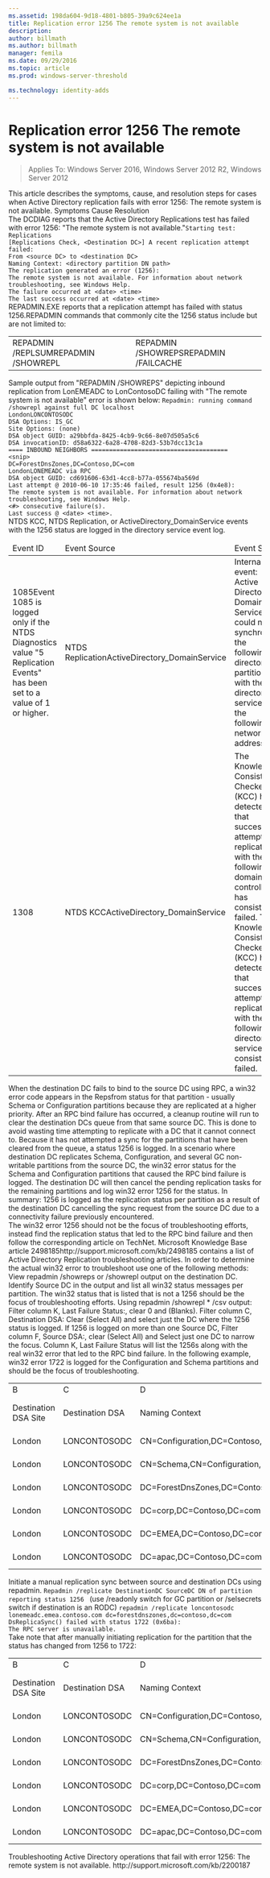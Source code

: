 ```yaml
---
ms.assetid: 198da604-9d18-4801-b805-39a9c624ee1a
title: Replication error 1256 The remote system is not available
description:
author: billmath
ms.author: billmath
manager: femila
ms.date: 09/29/2016
ms.topic: article
ms.prod: windows-server-threshold

ms.technology: identity-adds
---
```


# Replication error 1256 The remote system is not available

>Applies To: Windows Server 2016, Windows Server 2012 R2, Windows Server 2012


<developerConceptualDocument xmlns="http://ddue.schemas.microsoft.com/authoring/2003/5" xmlns:xlink="http://www.w3.org/1999/xlink" xmlns:xsi="http://www.w3.org/2001/XMLSchema-instance" xsi:schemaLocation="http://ddue.schemas.microsoft.com/authoring/2003/5 http://clixdevr3.blob.core.windows.net/ddueschema/developer.xsd">
  <introduction>
    <para>This article describes the symptoms, cause, and resolution steps for cases when Active Directory replication fails with error 1256: The remote system is not available.</para>
    <list class="bullet">
      <listItem>
        <para>
          <link xlink:href="eb8f6b88-a7fe-4e58-bf5f-b9b2ece15d1e#BKMK_Symptoms">Symptoms</link>
        </para>
      </listItem>
      <listItem>
        <para>
          <link xlink:href="eb8f6b88-a7fe-4e58-bf5f-b9b2ece15d1e#BKMK_Cause">Cause</link>
        </para>
      </listItem>
      <listItem>
        <para>
          <link xlink:href="eb8f6b88-a7fe-4e58-bf5f-b9b2ece15d1e#BKMK_Resolution">Resolution</link>
        </para>
      </listItem>
    </list>
  </introduction>
  <section address="BKMK_Symptoms">
    <title>Symptoms</title>
    <content>
      <list class="ordered">
<listItem><para>The DCDIAG reports that the Active Directory Replications test has failed with error 1256: "The remote system is not available."</para><code>Starting test: Replications
[Replications Check, &lt;Destination DC&gt;] A recent replication attempt failed:
From &lt;source DC&gt; to &lt;destination DC&gt;
Naming Context: &lt;directory partition DN path&gt;
<codeFeaturedElement>The replication generated an error (1256):</codeFeaturedElement> 
<codeFeaturedElement>The remote system is not available.</codeFeaturedElement> For information about network troubleshooting, see Windows Help.
The failure occurred at &lt;date&gt; &lt;time&gt;
The last success occurred at &lt;date&gt; &lt;time&gt;
</code></listItem><listItem><para>REPADMIN.EXE reports that a replication attempt has failed with status 1256.</para><para>REPADMIN commands that commonly cite the 1256 status include but are not limited to:</para><table xmlns:caps="http://schemas.microsoft.com/build/caps/2013/11"><tbody><tr><TD><list class="bullet"><listItem><para>REPADMIN /REPLSUM</para></listItem><listItem><para>REPADMIN /SHOWREPL</para></listItem></list></TD><TD><list class="bullet"><listItem><para>REPADMIN /SHOWREPS</para></listItem><listItem><para>REPADMIN /FAILCACHE</para></listItem></list></TD></tr></tbody></table><para>Sample output from "REPADMIN /SHOWREPS" depicting inbound replication from LonEMEADC to LonContosoDC failing with "The remote system is not available" error is shown below: </para><code>Repadmin: running command /showrepl against full DC localhost
LondonLONCONTOSODC
DSA Options: IS_GC 
Site Options: (none)
DSA object GUID: a29bbfda-8425-4cb9-9c66-8e07d505a5c6
DSA invocationID: d58a6322-6a28-4708-82d3-53b7dcc13c1a
==== INBOUND NEIGHBORS ======================================
&lt;snip&gt;
DC=ForestDnsZones,DC=Contoso,DC=com
LondonLONEMEADC via RPC
DSA object GUID: cd691606-63d1-4cc8-b77a-055674ba569d
Last attempt @ 2010-06-10 17:35:46 failed, <codeFeaturedElement>result 1256 (0x4e8):</codeFeaturedElement>
<codeFeaturedElement>The remote system is not available.</codeFeaturedElement> For information about network troubleshooting, see Windows Help.
&lt;#&gt; consecutive failure(s).
Last success @ &lt;date&gt; &lt;time&gt;. 
</code></listItem><listItem><para>NTDS KCC, NTDS Replication, or ActiveDirectory_DomainService events with the 1256 status are logged in the directory service event log.</para><table xmlns:caps="http://schemas.microsoft.com/build/caps/2013/11"><thead><tr><TD><para>Event ID</para></TD><TD><para>Event Source</para></TD><TD><para>Event String</para></TD></tr></thead><tbody><tr><TD><para>1085</para><alert class="note"><para>Event 1085 is logged only if the NTDS Diagnostics value <embeddedLabel>"5 Replication Events"</embeddedLabel> has been set to a value of 1 or higher.</para></alert></TD><TD><para>NTDS Replication</para><para>ActiveDirectory_DomainService</para></TD><TD><para>Internal event: Active Directory Domain Services could not synchronize the following directory partition with the directory service at the following network address.</para></TD></tr><tr><TD><para>1308</para></TD><TD><para>NTDS KCC</para><para>ActiveDirectory_DomainService</para></TD><TD><para>The Knowledge Consistency Checker (KCC) has detected that successive attempts to replicate with the following domain controller has consistently failed. </para><para>The Knowledge Consistency Checker (KCC) has detected that successive attempts to replicate with the following directory service has consistently failed.</para></TD></tr></tbody></table></listItem></list>
    </content>
  </section>
  <section address="BKMK_Cause">
    <title>Cause</title>
    <content>
      <para>When the destination DC fails to bind to the source DC using RPC, a win32 error code appears in the <embeddedLabel>Repsfrom</embeddedLabel> status for that partition - usually Schema or Configuration partitions because they are replicated at a higher priority. After an RPC bind failure has occurred, a cleanup routine will run to clear the destination DCs queue from that same source DC. This is done to avoid wasting time attempting to replicate with a DC that it cannot connect to. Because it has not attempted a sync for the partitions that have been cleared from the queue, a status 1256 is logged. In a scenario where destination DC replicates Schema, Configuration, and several GC non-writable partitions from the source DC, the win32 error status for the Schema and Configuration partitions that caused the RPC bind failure is logged. The destination DC will then cancel the pending replication tasks for the remaining partitions and log win32 error 1256 for the status. </para>
      <para>In summary: 1256 is logged as the replication status per partition as a result of the destination DC cancelling the sync request from the source DC due to a connectivity failure previously encountered.</para>
    </content>
  </section>
  <section address="BKMK_Resolution">
    <title>Resolution</title>
    <content>
      <para>The win32 error 1256 should not be the focus of troubleshooting efforts, instead find the replication status that led to the RPC bind failure and then follow the corresponding article on TechNet. 
Microsoft Knowledge Base article <externalLink><linkText>2498185</linkText><linkUri>http://support.microsoft.com/kb/2498185</linkUri></externalLink> contains a list of Active Directory Replication troubleshooting articles.</para>
      <para>In order to determine the actual win32 error to troubleshoot use <placeholder>one</placeholder> of the following methods:</para>
      <list class="ordered">
        <listItem>
          <para>View <embeddedLabel>repadmin /showreps</embeddedLabel> or <embeddedLabel>/showrepl</embeddedLabel> output on the destination DC.</para>
          <list class="ordered">
            <listItem>
              <para>Identify Source DC in the output and list all win32 status messages per partition.</para>
            </listItem>
            <listItem>
              <para>The win32 status that is listed that is not a 1256 should be the focus of troubleshooting efforts.</para>
            </listItem>
          </list>
        </listItem>
        <listItem>
          <para>Using <embeddedLabel>repadmin /showrepl * /csv</embeddedLabel> output:</para>
          <list class="ordered">
            <listItem>
              <para>Filter column K, <embeddedLabel>Last Failure Status:</embeddedLabel>, clear <embeddedLabel>0</embeddedLabel> and <embeddedLabel>(Blanks)</embeddedLabel>.</para>
            </listItem>
            <listItem>
              <para>Filter column C, Destination DSA: Clear <embeddedLabel>(Select All)</embeddedLabel> and select just the DC where the 1256 status is logged.</para>
            </listItem>
            <listItem>
              <para>If 1256 is logged on more than one Source DC, Filter column F, <embeddedLabel>Source DSA:</embeddedLabel>, clear <embeddedLabel> (Select All)</embeddedLabel> and Select just one DC to narrow the focus.</para>
            </listItem>
            <listItem>
              <para>Column K, <embeddedLabel>Last Failure Status</embeddedLabel> will list the 1256s along with the real win32 error that led to the RPC bind failure.</para>
              <para>In the following example, win32 error 1722 is logged for the Configuration and Schema partitions and should be the focus of troubleshooting.</para>
              <table xmlns:caps="http://schemas.microsoft.com/build/caps/2013/11">
                <tbody>
                  <tr>
                    <TD>
                      <para>B</para>
                    </TD>
                    <TD>
                      <para>C</para>
                    </TD>
                    <TD>
                      <para>D</para>
                    </TD>
                    <TD>
                      <para>E</para>
                    </TD>
                    <TD>
                      <para>F</para>
                    </TD>
                    <TD>
                      <para>H</para>
                    </TD>
                    <TD>
                      <para>I</para>
                    </TD>
                    <TD>
                      <para>J</para>
                    </TD>
                    <TD>
                      <para>K</para>
                    </TD>
                  </tr>
                  <tr>
                    <TD>
                      <para>Destination DSA Site</para>
                    </TD>
                    <TD>
                      <para>Destination DSA</para>
                    </TD>
                    <TD>
                      <para>Naming Context</para>
                    </TD>
                    <TD>
                      <para>Source DSA Site</para>
                    </TD>
                    <TD>
                      <para>Source DSA</para>
                    </TD>
                    <TD>
                      <para>Number of Failures</para>
                    </TD>
                    <TD>
                      <para>Last Failure Time</para>
                    </TD>
                    <TD>
                      <para>Last Success Time</para>
                    </TD>
                    <TD>
                      <para>Last Success Status</para>
                    </TD>
                  </tr>
                  <tr>
                    <TD>
                      <para>London</para>
                    </TD>
                    <TD>
                      <para>LONCONTOSODC</para>
                    </TD>
                    <TD>
                      <para>CN=Configuration,DC=Contoso,DC=com</para>
                    </TD>
                    <TD>
                      <para>London</para>
                    </TD>
                    <TD>
                      <para>LONEMEADC</para>
                    </TD>
                    <TD>
                      <para>11</para>
                    </TD>
                    <TD>
                      <para>6/10/2010 17:35</para>
                    </TD>
                    <TD>
                      <para>6/10/2010 14:50</para>
                    </TD>
                    <TD>
                      <para>1722</para>
                    </TD>
                  </tr>
                  <tr>
                    <TD>
                      <para>London</para>
                    </TD>
                    <TD>
                      <para>LONCONTOSODC</para>
                    </TD>
                    <TD>
                      <para>CN=Schema,CN=Configuration,DC=Contoso,DC=com</para>
                    </TD>
                    <TD>
                      <para>London</para>
                    </TD>
                    <TD>
                      <para>LONEMEADC</para>
                    </TD>
                    <TD>
                      <para>11</para>
                    </TD>
                    <TD>
                      <para>6/10/2010 17:35</para>
                    </TD>
                    <TD>
                      <para>6/10/2010 14:50</para>
                    </TD>
                    <TD>
                      <para>1722</para>
                    </TD>
                  </tr>
                  <tr>
                    <TD>
                      <para>London</para>
                    </TD>
                    <TD>
                      <para>LONCONTOSODC</para>
                    </TD>
                    <TD>
                      <para>DC=ForestDnsZones,DC=Contoso,DC=com</para>
                    </TD>
                    <TD>
                      <para>London</para>
                    </TD>
                    <TD>
                      <para>LONEMEADC</para>
                    </TD>
                    <TD>
                      <para>11</para>
                    </TD>
                    <TD>
                      <para>6/10/2010 17:35</para>
                    </TD>
                    <TD>
                      <para>6/10/2010 14:50</para>
                    </TD>
                    <TD>
                      <para>
                        <embeddedLabel>1256</embeddedLabel>
                      </para>
                    </TD>
                  </tr>
                  <tr>
                    <TD>
                      <para>London</para>
                    </TD>
                    <TD>
                      <para>LONCONTOSODC</para>
                    </TD>
                    <TD>
                      <para>DC=corp,DC=Contoso,DC=com</para>
                    </TD>
                    <TD>
                      <para>London</para>
                    </TD>
                    <TD>
                      <para>LONEMEADC</para>
                    </TD>
                    <TD>
                      <para>11</para>
                    </TD>
                    <TD>
                      <para>6/10/2010 17:35</para>
                    </TD>
                    <TD>
                      <para>6/10/2010 14:50</para>
                    </TD>
                    <TD>
                      <para>1256</para>
                    </TD>
                  </tr>
                  <tr>
                    <TD>
                      <para>London</para>
                    </TD>
                    <TD>
                      <para>LONCONTOSODC</para>
                    </TD>
                    <TD>
                      <para>DC=EMEA,DC=Contoso,DC=com</para>
                    </TD>
                    <TD>
                      <para>London</para>
                    </TD>
                    <TD>
                      <para>LONEMEADC</para>
                    </TD>
                    <TD>
                      <para>11</para>
                    </TD>
                    <TD>
                      <para>6/10/2010 17:35</para>
                    </TD>
                    <TD>
                      <para>6/10/2010 14:50</para>
                    </TD>
                    <TD>
                      <para>1256</para>
                    </TD>
                  </tr>
                  <tr>
                    <TD>
                      <para>London</para>
                    </TD>
                    <TD>
                      <para>LONCONTOSODC</para>
                    </TD>
                    <TD>
                      <para>DC=apac,DC=Contoso,DC=com</para>
                    </TD>
                    <TD>
                      <para>London</para>
                    </TD>
                    <TD>
                      <para>LONEMEADC</para>
                    </TD>
                    <TD>
                      <para>11</para>
                    </TD>
                    <TD>
                      <para>6/10/2010 17:35</para>
                    </TD>
                    <TD>
                      <para>6/10/2010 14:50</para>
                    </TD>
                    <TD>
                      <para>1256</para>
                    </TD>
                  </tr>
                </tbody>
              </table>
            </listItem>
          </list>
        </listItem>
        <listItem>
          <para>Initiate a manual replication sync between source and destination DCs using repadmin. </para>
          <code>Repadmin /replicate DestinationDC SourceDC <placeholder>DN of partition reporting status 1256</placeholder> </code>
          <para>(use <embeddedLabel>/readonly</embeddedLabel> switch for GC partition or <embeddedLabel>/selsecrets</embeddedLabel> switch if destination is an RODC)</para>
          <code>repadmin /replicate loncontosodc lonemeadc.emea.contoso.com dc=forestdnszones,dc=contoso,dc=com 
DsReplicaSync() <codeFeaturedElement>failed with status 1722 (0x6ba)</codeFeaturedElement>:
The RPC server is unavailable.
</code>
          <para>Take note that after manually initiating replication for the partition that the status has changed from 1256 to 1722:</para>
          <table xmlns:caps="http://schemas.microsoft.com/build/caps/2013/11">
            <tbody>
              <tr>
                <TD>
                  <para>B</para>
                </TD>
                <TD>
                  <para>C</para>
                </TD>
                <TD>
                  <para>D</para>
                </TD>
                <TD>
                  <para>E</para>
                </TD>
                <TD>
                  <para>F</para>
                </TD>
                <TD>
                  <para>H</para>
                </TD>
                <TD>
                  <para>I</para>
                </TD>
                <TD>
                  <para>J</para>
                </TD>
                <TD>
                  <para>K</para>
                </TD>
              </tr>
              <tr>
                <TD>
                  <para>Destination DSA Site</para>
                </TD>
                <TD>
                  <para>Destination DSA</para>
                </TD>
                <TD>
                  <para>Naming Context</para>
                </TD>
                <TD>
                  <para>Source DSA Site</para>
                </TD>
                <TD>
                  <para>Source DSA</para>
                </TD>
                <TD>
                  <para>Number of Failures</para>
                </TD>
                <TD>
                  <para>Last Failure Time</para>
                </TD>
                <TD>
                  <para>Last Success Time</para>
                </TD>
                <TD>
                  <para>Last Success Status</para>
                </TD>
              </tr>
              <tr>
                <TD>
                  <para>London</para>
                </TD>
                <TD>
                  <para>LONCONTOSODC</para>
                </TD>
                <TD>
                  <para>CN=Configuration,DC=Contoso,DC=com</para>
                </TD>
                <TD>
                  <para>London</para>
                </TD>
                <TD>
                  <para>LONEMEADC</para>
                </TD>
                <TD>
                  <para>11</para>
                </TD>
                <TD>
                  <para>6/10/2010 17:35</para>
                </TD>
                <TD>
                  <para>6/10/2010 14:50</para>
                </TD>
                <TD>
                  <para>1722</para>
                </TD>
              </tr>
              <tr>
                <TD>
                  <para>London</para>
                </TD>
                <TD>
                  <para>LONCONTOSODC</para>
                </TD>
                <TD>
                  <para>CN=Schema,CN=Configuration,DC=Contoso,DC=com</para>
                </TD>
                <TD>
                  <para>London</para>
                </TD>
                <TD>
                  <para>LONEMEADC</para>
                </TD>
                <TD>
                  <para>11</para>
                </TD>
                <TD>
                  <para>6/10/2010 17:35</para>
                </TD>
                <TD>
                  <para>6/10/2010 14:50</para>
                </TD>
                <TD>
                  <para>1722</para>
                </TD>
              </tr>
              <tr>
                <TD>
                  <para>London</para>
                </TD>
                <TD>
                  <para>LONCONTOSODC</para>
                </TD>
                <TD>
                  <para>DC=ForestDnsZones,DC=Contoso,DC=com</para>
                </TD>
                <TD>
                  <para>London</para>
                </TD>
                <TD>
                  <para>LONEMEADC</para>
                </TD>
                <TD>
                  <para>12</para>
                </TD>
                <TD>
                  <para>6/10/2010 17:35</para>
                </TD>
                <TD>
                  <para>6/10/2010 14:50</para>
                </TD>
                <TD>
                  <para>
                    <embeddedLabel>1722</embeddedLabel>
                  </para>
                </TD>
              </tr>
              <tr>
                <TD>
                  <para>London</para>
                </TD>
                <TD>
                  <para>LONCONTOSODC</para>
                </TD>
                <TD>
                  <para>DC=corp,DC=Contoso,DC=com</para>
                </TD>
                <TD>
                  <para>London</para>
                </TD>
                <TD>
                  <para>LONEMEADC</para>
                </TD>
                <TD>
                  <para>11</para>
                </TD>
                <TD>
                  <para>6/10/2010 17:35</para>
                </TD>
                <TD>
                  <para>6/10/2010 14:50</para>
                </TD>
                <TD>
                  <para>1256</para>
                </TD>
              </tr>
              <tr>
                <TD>
                  <para>London</para>
                </TD>
                <TD>
                  <para>LONCONTOSODC</para>
                </TD>
                <TD>
                  <para>DC=EMEA,DC=Contoso,DC=com</para>
                </TD>
                <TD>
                  <para>London</para>
                </TD>
                <TD>
                  <para>LONEMEADC</para>
                </TD>
                <TD>
                  <para>11</para>
                </TD>
                <TD>
                  <para>6/10/2010 17:35</para>
                </TD>
                <TD>
                  <para>6/10/2010 14:50</para>
                </TD>
                <TD>
                  <para>1256</para>
                </TD>
              </tr>
              <tr>
                <TD>
                  <para>London</para>
                </TD>
                <TD>
                  <para>LONCONTOSODC</para>
                </TD>
                <TD>
                  <para>DC=apac,DC=Contoso,DC=com</para>
                </TD>
                <TD>
                  <para>London</para>
                </TD>
                <TD>
                  <para>LONEMEADC</para>
                </TD>
                <TD>
                  <para>11</para>
                </TD>
                <TD>
                  <para>6/10/2010 17:35</para>
                </TD>
                <TD>
                  <para>6/10/2010 14:50</para>
                </TD>
                <TD>
                  <para>1256</para>
                </TD>
              </tr>
            </tbody>
          </table>
</listItem>
      </list>
    </content>
  </section>
  <relatedTopics>
    <externalLink>
      <linkText>Troubleshooting Active Directory operations that fail with error 1256: The remote system is not available.</linkText>
      <linkUri>http://support.microsoft.com/kb/2200187</linkUri>
    </externalLink>
  </relatedTopics>
</developerConceptualDocument>


